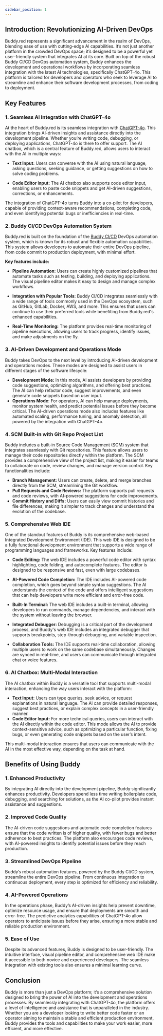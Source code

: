 ```yaml
---
sidebar_position: 1
---
```


## Introduction: Revolutionizing AI-Driven DevOps

Buddy.red represents a significant advancement in the realm of DevOps, blending ease of use with cutting-edge AI capabilities. It’s not just another platform in the crowded DevOps space; it’s designed to be a powerful yet user-friendly system that integrates AI at its core. Built on top of the robust Buddy CI/CD DevOps automation system, Buddy enhances the development and operational workflows by incorporating seamless integration with the latest AI technologies, specifically ChatGPT-4o. This platform is tailored for developers and operators who seek to leverage AI to streamline and enhance their software development processes, from coding to deployment.

## Key Features

### 1. **Seamless AI Integration with ChatGPT-4o**

At the heart of Buddy.red is its seamless integration with [ChatGPT-4o](https://openai.com/index/hello-gpt-4o). This integration brings AI-driven insights and assistance directly into the development pipeline. Whether you’re writing code, debugging, or deploying applications, ChatGPT-4o is there to offer support. The AI chatbox, which is a central feature of Buddy.red, allows users to interact with the AI in multiple ways:

- **Text Input:** Users can converse with the AI using natural language, asking questions, seeking guidance, or getting suggestions on how to solve coding problems.

- **Code Editor Input:** The AI chatbox also supports code editor input, enabling users to paste code snippets and get AI-driven suggestions, corrections, or enhancements.

The integration of ChatGPT-4o turns Buddy into a co-pilot for developers, capable of providing context-aware recommendations, completing code, and even identifying potential bugs or inefficiencies in real-time.

### 2. **Buddy CI/CD DevOps Automation System**

Buddy.red is built on the foundation of the [Buddy CI/CD](https://buddy.works) DevOps automation system, which is known for its robust and flexible automation capabilities. This system allows developers to automate their entire DevOps pipeline, from code commit to production deployment, with minimal effort. 

**Key features include:**

- **Pipeline Automation:** Users can create highly customized pipelines that automate tasks such as testing, building, and deploying applications. The visual pipeline editor makes it easy to design and manage complex workflows.

- **Integration with Popular Tools:** Buddy CI/CD integrates seamlessly with a wide range of tools commonly used in the DevOps ecosystem, such as GitHub, GitLab, Docker, AWS, and more. This ensures that users can continue to use their preferred tools while benefiting from Buddy.red's enhanced capabilities.

- **Real-Time Monitoring:** The platform provides real-time monitoring of pipeline executions, allowing users to track progress, identify issues, and make adjustments on the fly.

### 3. **AI-Driven Development and Operations Mode**

Buddy takes DevOps to the next level by introducing AI-driven development and operations modes. These modes are designed to assist users in different stages of the software lifecycle:

- **Development Mode:** In this mode, AI assists developers by providing code suggestions, optimizing algorithms, and offering best practices. The AI can help refactor code, suggest improvements, and even generate code snippets based on user input.
- **Operations Mode:** For operators, AI can help manage deployments, monitor system health, and predict potential issues before they become critical. The AI-driven operations mode also includes features like automated scaling, performance tuning, and anomaly detection, all powered by the integration with ChatGPT-4o.

### 4. **SCM Built-in with Git Repo Project List**

Buddy includes a built-in Source Code Management (SCM) system that integrates seamlessly with Git repositories. This feature allows users to manage their code repositories directly within the platform. The SCM provides a comprehensive view of the project list, making it easier for teams to collaborate on code, review changes, and manage version control. Key functionalities include:

- **Branch Management:** Users can create, delete, and merge branches directly from the SCM, streamlining the Git workflow.
- **Pull Requests and Code Reviews:** The platform supports pull requests and code reviews, with AI-powered suggestions for code improvements.
- **Commit History and Diffs:** Users can easily view commit histories and file differences, making it simpler to track changes and understand the evolution of the codebase.

### 5. **Comprehensive Web IDE**

One of the standout features of Buddy is its comprehensive web-based Integrated Development Environment (IDE). This web IDE is designed to be a fully functional development environment that supports a wide range of programming languages and frameworks. Key features include:

- **Code Editing:** The web IDE includes a powerful code editor with syntax highlighting, code folding, and autocomplete features. The editor is designed to be responsive and fast, even with large codebases.

- **AI-Powered Code Completion:** The IDE includes AI-powered code completion, which goes beyond simple syntax suggestions. The AI understands the context of the code and offers intelligent suggestions that can help developers write more efficient and error-free code.

- **Built-In Terminal:** The web IDE includes a built-in terminal, allowing developers to run commands, manage dependencies, and interact with the system without leaving the browser.

- **Integrated Debugger:** Debugging is a critical part of the development process, and Buddy's web IDE includes an integrated debugger that supports breakpoints, step-through debugging, and variable inspection.

- **Collaboration Tools:** The IDE supports real-time collaboration, allowing multiple users to work on the same codebase simultaneously. Changes are synced in real-time, and users can communicate through integrated chat or voice features.

### 6. **AI Chatbox: Multi-Modal Interaction**

The AI chatbox within Buddy is a versatile tool that supports multi-modal interaction, enhancing the way users interact with the platform:

- **Text Input:** Users can type queries, seek advice, or request explanations in natural language. The AI can provide detailed responses, suggest best practices, or explain complex concepts in a user-friendly manner.
- **Code Editor Input:** For more technical queries, users can interact with the AI directly within the code editor. This mode allows the AI to provide context-sensitive advice, such as optimizing a particular function, fixing bugs, or even generating code snippets based on the user’s intent.

This multi-modal interaction ensures that users can communicate with the AI in the most effective way, depending on the task at hand.

## Benefits of Using Buddy

### 1. **Enhanced Productivity**

By integrating AI directly into the development pipeline, Buddy significantly enhances productivity. Developers spend less time writing boilerplate code, debugging, and searching for solutions, as the AI co-pilot provides instant assistance and suggestions.

### 2. **Improved Code Quality**

The AI-driven code suggestions and automatic code completion features ensure that the code written is of higher quality, with fewer bugs and better adherence to best practices. The platform also encourages code reviews, with AI-powered insights to identify potential issues before they reach production.

### 3. **Streamlined DevOps Pipeline**

Buddy’s robust automation features, powered by the Buddy CI/CD system, streamline the entire DevOps pipeline. From continuous integration to continuous deployment, every step is optimized for efficiency and reliability.

### 4. **AI-Powered Operations**

In the operations phase, Buddy’s AI-driven insights help prevent downtime, optimize resource usage, and ensure that deployments are smooth and error-free. The predictive analytics capabilities of ChatGPT-4o allow operators to anticipate issues before they arise, ensuring a more stable and reliable production environment.

### 5. **Ease of Use**

Despite its advanced features, Buddy is designed to be user-friendly. The intuitive interface, visual pipeline editor, and comprehensive web IDE make it accessible to both novice and experienced developers. The seamless integration with existing tools also ensures a minimal learning curve.

## Conclusion

Buddy is more than just a DevOps platform; it’s a comprehensive solution designed to bring the power of AI into the development and operations processes. By seamlessly integrating with ChatGPT-4o, the platform offers a level of intelligence and assistance that is unparalleled in the industry. Whether you are a developer looking to write better code faster or an operator aiming to maintain a stable and efficient production environment, Buddy provides the tools and capabilities to make your work easier, more efficient, and more effective.
